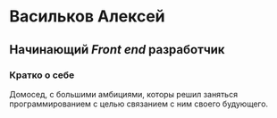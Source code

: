 # Васильков Алексей
## Начинающий _Front end_ разработчик
### Кратко о себе
Домосед, с большими амбициями, которы решил заняться программированием с целью связанием с ним своего будующего.

